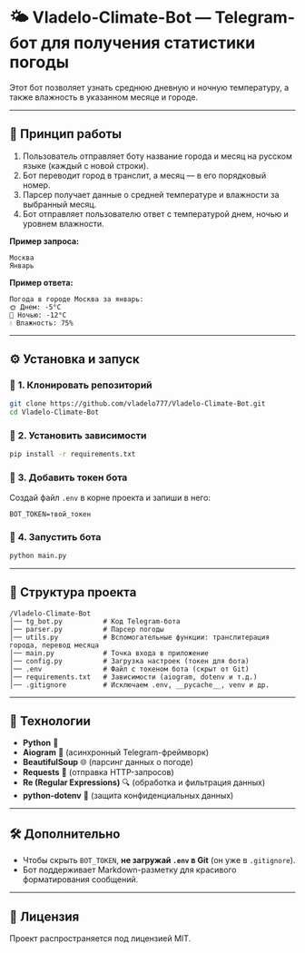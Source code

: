 # 🌤 Vladelo-Climate-Bot — Telegram-бот для получения статистики погоды  

Этот бот позволяет узнать среднюю дневную и ночную температуру, а также влажность в указанном месяце и городе.  

---

## 🚀 **Принцип работы**  

1. Пользователь отправляет боту название города и месяц на русском языке (каждый с новой строки).  
2. Бот переводит город в транслит, а месяц — в его порядковый номер.  
3. Парсер получает данные о средней температуре и влажности за выбранный месяц.  
4. Бот отправляет пользователю ответ с температурой днем, ночью и уровнем влажности.  

**Пример запроса:**  
```
Москва
Январь
```
**Пример ответа:**  
```
Погода в городе Москва за январь:  
🌞 Днем: -5°C  
🌙 Ночью: -12°C  
💧 Влажность: 75%  
```

---

## ⚙️ **Установка и запуск**  

### 🔹 **1. Клонировать репозиторий**  
```sh
git clone https://github.com/vladelo777/Vladelo-Climate-Bot.git
cd Vladelo-Climate-Bot
```

### 🔹 **2. Установить зависимости**  
```sh
pip install -r requirements.txt
```

### 🔹 **3. Добавить токен бота**  
Создай файл `.env` в корне проекта и запиши в него:  
```
BOT_TOKEN=твой_токен
```

### 🔹 **4. Запустить бота**  
```sh
python main.py
```

---

## 📂 **Структура проекта**  
```
/Vladelo-Climate-Bot
│── tg_bot.py          # Код Telegram-бота
│── parser.py          # Парсер погоды
│── utils.py           # Вспомогательные функции: транслитерация города, перевод месяца
│── main.py            # Точка входа в приложение
│── config.py          # Загрузка настроек (токен для бота)
│── .env               # Файл с токеном бота (скрыт от Git)
│── requirements.txt   # Зависимости (aiogram, dotenv и т.д.)
│── .gitignore         # Исключаем .env, __pycache__, venv и др.
```

---

## 🎯 **Технологии**  
- **Python** 🐍  
- **Aiogram** 🤖 (асинхронный Telegram-фреймворк)  
- **BeautifulSoup** 🌐 (парсинг данных о погоде)  
- **Requests** 🔗 (отправка HTTP-запросов)  
- **Re (Regular Expressions)** 🔍 (обработка и фильтрация данных)  
- **python-dotenv** 🔐 (защита конфиденциальных данных)   

---

## 🛠 **Дополнительно**  
- Чтобы скрыть `BOT_TOKEN`, **не загружай `.env` в Git** (он уже в `.gitignore`).  
- Бот поддерживает Markdown-разметку для красивого форматирования сообщений.  

---

## 📌 **Лицензия**  
Проект распространяется под лицензией MIT.  
